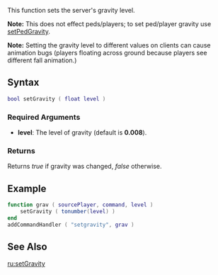 This function sets the server's gravity level.

**Note:** This does not effect peds/players; to set ped/player gravity use [setPedGravity](/docs/setpedgravity.md "wikilink").

**Note:** Setting the gravity level to different values on clients can cause animation bugs (players floating across ground because players see different fall animation.)

Syntax
------

``` lua
bool setGravity ( float level )
```

### Required Arguments

-   **level**: The level of gravity (default is **0.008**).

### Returns

Returns *true* if gravity was changed, *false* otherwise.

Example
-------

``` lua
function grav ( sourcePlayer, command, level )
    setGravity ( tonumber(level) )
end
addCommandHandler ( "setgravity", grav )
```

See Also
--------

[ru:setGravity](/docs/ru:setgravity.md "wikilink")
